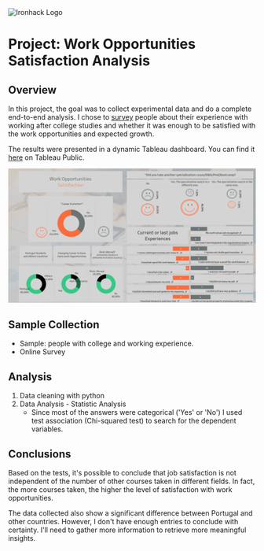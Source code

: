 <img src="https://bit.ly/2VnXWr2" alt="Ironhack Logo" width="100"/>

# Project: Work Opportunities Satisfaction Analysis

## Overview

In this project, the goal was to collect experimental data and do a complete end-to-end analysis. I chose to [survey](https://forms.gle/WYqMp6MfDXvCWyuT8) people about their experience with working after college studies and whether it was enough to be satisfied with the work opportunities and expected growth. 

The results were presented in a dynamic Tableau dashboard. You can find it [here](https://public.tableau.com/app/profile/ines.andrade/viz/Projecto_Universities_Studies_Vs_Career_Opportunities/Dashboard1) on Tableau Public.

![Dashboard](TableauPublicDashboard.png)


## Sample Collection

- Sample: people with college and working experience.
- Online Survey

## Analysis

1. Data cleaning with python
2. Data Analysis - Statistic Analysis
    - Since most of the answers were categorical ('Yes' or 'No') I used test association (Chi-squared test) to search for the dependent variables. 

## Conclusions

Based on the tests, it's possible to conclude that job satisfaction is not independent of the number of other courses taken in different fields. In fact, the more courses taken, the higher the level of satisfaction with work opportunities.

The data collected also show a significant difference between Portugal and other countries. However, I don't have enough entries to conclude with certainty. I'll need to gather more information to retrieve more meaningful insights.

 




